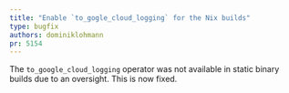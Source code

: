 ```yaml
---
title: "Enable `to_gogle_cloud_logging` for the Nix builds"
type: bugfix
authors: dominiklohmann
pr: 5154
---
```


The `to_google_cloud_logging` operator was not available in static binary builds
due to an oversight. This is now fixed.
